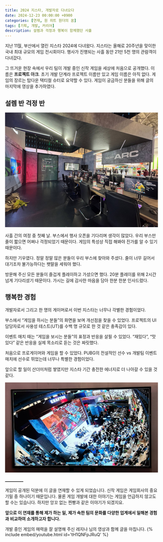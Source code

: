 ```yaml
---
title: 2024 지스타, 개발자로 다녀오다
date: 2024-12-23 00:00:00 +0900
categories: [연재, 원 히트 원더의 꿈]
tags: [기획, 개발, 커리어]
description: 설렘과 걱정과 행복이 함께했던 사흘
---
```


지난 11월, 부산에서 열린 지스타 2024에 다녀왔다. 지스타는 올해로 20주년을 맞이한 국내 최대 규모의 게임 전시회이다. 행사가 진행되는 사흘 동안 21만 5천 명의 관람객이 다녀갔다.

그 뜨거운 현장 속에서 우리 팀이 개발 중인 신작 게임을 세상에 처음으로 공개했다. 이름은 **프로젝트 아크**. 초기 개발 단계라 프로젝트 이름만 있고 게임 이름은 아직 없다. 게임의 장르는 탑다운 택티컬 슈터로 요약할 수 있다. 게임이 궁금하신 분들을 위해 글의 마지막에 영상을 추가하였다.


## 설렘 반 걱정 반

![2024 지스타 부스](/assets/img/2024/2024-gstar-booth.jpg)

사흘 간의 여정 중 첫째 날. 부스에서 행사 오픈을 기다리며 생각이 많았다. 우리 부스만 줄이 짧으면 어쩌나 걱정되었기 때문이다. 게임의 특성상 직접 해봐야 진가를 알 수 있기 때문이다.

하지만 기우였다. 정말 정말 많은 분들이 우리 부스에 찾아와 주셨다. 줄이 너무 길어서 대기조차 불가능하다는 팻말을 세워야 했다.

방문해 주신 모든 분들이 즐겁게 플레이하고 가셨으면 했다. 20분 플레이를 위해 2시간 넘게 기다리셨기 때문이다. 가시는 길에 감사한 마음을 담아 한분 한분 인사드렸다.


## 행복한 경험

개발자로서 그리고 한 명의 게이머로서 이번 지스타는 너무나 각별한 경험이었다.

부스에서 “게임을 하시는 분들”의 화면을 보며 개선점을 찾을 수 있었다. 프로젝트의 UI 담당자로서 사용성 테스트(UT)를 수백 명 규모로 한 것 같은 충족감이 있다.

이벤트 매치 때는 “게임을 보시는 분들”의 표정과 반응을 살필 수 있었다. “재밌다”, “맛있다” 같은 반응을 실제 목소리로 듣는 것은 짜릿했다.

처음으로 프로게이머와 게임을 할 수 있었다. PUBG의 전설적인 선수 vs 개발팀 이벤트 매치에 선수로 뛰었는데 너무나 특별한 경험이었다.

앞으로 할 일이 산더미처럼 쌓였지만 지스타 기간 충전한 에너지로 더 나아갈 수 있을 것 같다.

![2024 지스타 카메라 시점](/assets/img/2024/2024-gstar-camera.jpg)


![구분선](/assets/img/hr-line.png)

게임이 공개된 덕분에 이 글을 연재할 수 있게 되었습니다. 신작 게임은 게임회사의 중요 기밀 중 하나이기 때문입니다. 물론 게임 개발에 대한 이야기는 게임을 언급하지 않고도 할 수는 있습니다. 하지만 앙꼬 없는 찐빵과 같은 이야기가 되겠지요.

**앞으로 이 연재를 통해 제가 하는 일, 제가 속한 팀의 문화를 다양한 업계에서 일해본 경험과 비교하여 소개하고자 합니다.**

개발 중인 게임의 매력을 잘 설명해 주신 레지나 님의 영상과 함께 글을 마칩니다.
{% include embed/youtube.html id='tH1QNFpJRuQ' %}
